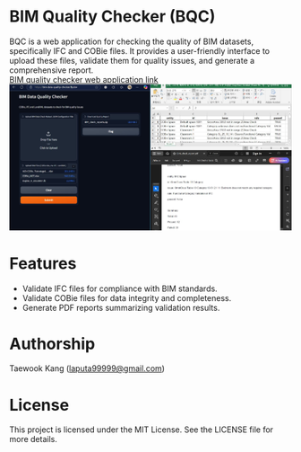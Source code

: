 # BIM Quality Checker (BQC)
BQC is a web application for checking the quality of BIM datasets, specifically IFC and COBie files. It provides a user-friendly interface to upload these files, validate them for quality issues, and generate a comprehensive report.</br>
[BIM quality checker web application link](https://bim-data-quality-checker.fly.dev/)
<img src="https://github.com/mac999/BIM-quality-checker/blob/main/img1.JPG?raw=true" width=800/>

# Features
- Validate IFC files for compliance with BIM standards.
- Validate COBie files for data integrity and completeness.
- Generate PDF reports summarizing validation results.

# Authorship
Taewook Kang (laputa99999@gmail.com)

# License
This project is licensed under the MIT License. See the LICENSE file for more details.
